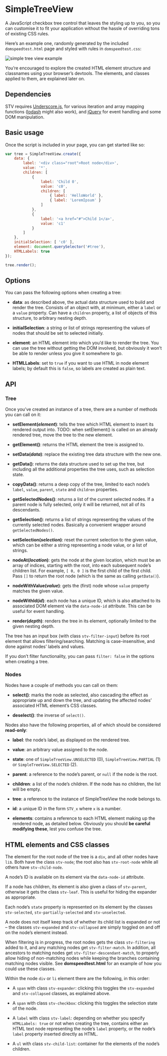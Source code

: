 # SimpleTreeView

A JavaScript checkbox tree control that leaves the styling up to you, so you can
customise it to fit your application without the hassle of overriding tons of
existing CSS rules.

Here’s an example one, randomly generated by the included `domspeedtest.html`
page and styled with rules in `domspeedtest.css`:

![simple tree view example](http://andyf.me/media/misc/simpletreeview-lorem-example.png)

You’re encouraged to explore the created HTML element structure and classnames
using your browser’s devtools. The elements, and classes applied to them, are
explained later on.

## Dependencies

STV requires [Underscore.js](http://underscorejs.org/), for various iteration
and array mapping functions ([lodash](https://lodash.com/) might also work), and
[jQuery](http://jquery.com/) for event handling and some DOM manipulation.

## Basic usage

Once the script is included in your page, you can get started like so:

```javascript
var tree = SimpleTreeView.create({
    data: {
        label: '<div class="root">Root node</div>',
        value: '*',
        children: [
            {
                label: 'Child 0',
                value: 'c0',
                children: [
                    { label: 'HelloWorld' },
                    { label: 'LoremIpsum' }
                ]
            },
            {
                label: '<a href="#">Child 1</a>',
                value: 'c1'
            }
        ]
    },
    initialSelection: [ 'c0' ],
    element: document.querySelector('#tree'),
    HTMLLabels: true
});

tree.render();
```

## Options

You can pass the following options when creating a tree:

- **data**: as described above, the actual data structure used to build and
  render the tree. Consists of an object with, at minimum, either a `label` or a
  `value` property. Can have a `children` property, a list of objects of this
  structure, to arbitrary nesting depth.

- **initialSelection**: a string or list of strings representing the values of
  nodes that should be set to selected initially.

- **element**: an HTML element into which you’d like to render the tree. You can
  use the tree without getting the DOM involved, but obviously it won’t be able
  to render unless you give it somewhere to go.

- **HTMLLabels**: set to `true` if you want to use HTML in node element labels;
  by default this is `false`, so labels are created as plain text.

## API

### Tree

Once you’ve created an instance of a tree, there are a number of methods you can
call on it:

- **setElement(*element*)**: tells the tree which HTML element to insert its
  rendered output into. TODO: when setElement() is called on an already rendered
  tree, move the tree to the new element.

- **getElement()**: returns the HTML element the tree is assigned to.

- **setData(*data*)**: replace the existing tree data structure with the new
  one.

- **getData()**: returns the data structure used to set up the tree, but
  including all the additional properties the tree uses, such as selection
  state.

- **copyData()**: returns a deep copy of the tree, limited to each node’s
  `label`, `value`, `parent`, `state` and `children` properties.

- **getSelectedNodes()**: returns a list of the current selected nodes. If a
  parent node is fully selected, only it will be returned, not all of its
  descendants.

- **getSelection()**: returns a list of strings representing the values of the
  currently selected nodes. Basically a convenient wrapper around
  `getSelectedNodes()`.

- **setSelection(*selection*)**: reset the current selection to the given value,
  which can be either a string representing a node value, or a list of strings.

- **nodeAt(*location*)**: gets the node at the given location, which must be an
  array of indices, starting with the root, into each subsequent node’s children
  list. For example, `[ 0, 0 ]` is the first child of the first child. Pass `[]`
  to return the root node (which is the same as calling `getData()`).

- **nodeWithValue(*value*)**: gets the (first) node whose `value` property matches the given value.

- **nodeWithId(*id*)**: each node has a unique ID, which is also attached to its
  associated DOM element via the `data-node-id` attribute. This can be useful
  for event handling.

- **render(*depth*)**: renders the tree in its element, optionally limited to
  the given nesting depth.

The tree has an input box (with class `stv-filter-input`) before its root
element that allows filtering/searching. Matching is case-insensitive, and done
against nodes’ labels and values.

If you don’t filter functionality, you can pass `filter: false` in the options
when creating a tree.

### Nodes

Nodes have a couple of methods you can call on them:

- **select()**: marks the node as selected, also cascading the effect as
  appropriate up and down the tree, and updating the affected nodes’ associated
  HTML element’s CSS classes.

- **deselect()**: the inverse of `select()`.

Nodes also have the following properties, all of which should be considered
**read-only**:

- **label**: the node’s label, as displayed on the rendered tree.

- **value**: an arbitrary value assigned to the node.

- **state**: one of `SimpleTreeView.UNSELECTED` (0), `SimpleTreeView.PARTIAL` (1)
  or `SimpleTreeView.SELECTED` (2).

- **parent**: a reference to the node’s parent, or `null` if the node is the root.

- **children**: a list of the node’s children. If the node has no children, the
  list will be empty.

- **tree**: a reference to the instance of SimpleTreeView the node belongs to.

- **id**: a unique ID in the form `STV_x` where `x` is a number.

- **elements**: contains a reference to each HTML element making up the rendered
  node, as detailed below. Obviously you should **be careful modifying these**,
  lest you confuse the tree.

## HTML elements and CSS classes

The element for the root node of the tree is a `div`, and all other nodes have
`li`s.  Both have the class `stv-node`; the root also has `stv-root-node` while
all others have `stv-child-node`.

A node’s ID is available on its element via the `data-node-id` attribute.

If a node has children, its element is also given a class of `stv-parent`,
otherwise it gets the class `stv-leaf`. This is useful for hiding the expander
as appropriate.

Each node’s `state` property is represented on its element by the classes
`stv-selected`, `stv-partially-selected` and `stv-unselected`.

A node does not itself keep track of whether its child list is expanded or not –
the classes `stv-expanded` and `stv-collapsed` are simply toggled on and off on
the node’s element instead.

When filtering is in progress, the root nodes gets the class `stv-filtering`
added to it, and any matching nodes get `stv-filter-match`. In addition, all
ancestors to matching nodes get `stv-filter-descendant-match`, to properly allow
hiding of non-matching nodes while keeping the branches containing matching
nodes visible. See **domspeedtest.html** for an example of how you could use
these classes.

Within the node `div` or `li` element there are the following, in this order:

- A `span` with class `stv-expander`: clicking this toggles the `stv-expanded`
  and `stv-collapsed` classes, as explained above.

- A `span` with class `stv-checkbox`: clicking this toggles the selection state
  of the node.

- A `label` with class `stv-label`: depending on whether you specify
  `HTMLLabels: true` or not when creating the tree, contains either an HTML text
  node representing the node’s `label` property, or the node’s `label` property
  inserted directly as HTML.

- A `ul` with class `stv-child-list`: container for the elements of the node’s
  children.
